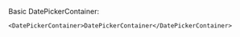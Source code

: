 Basic DatePickerContainer:

```disabled
<DatePickerContainer>DatePickerContainer</DatePickerContainer>
```
